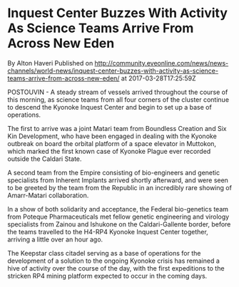 # Inquest Center Buzzes With Activity As Science Teams Arrive From Across New Eden
By Alton Haveri
Published on http://community.eveonline.com/news/news-channels/world-news/inquest-center-buzzes-with-activity-as-science-teams-arrive-from-across-new-eden/ at 2017-03-28T17:25:59Z

POSTOUVIN - A steady stream of vessels arrived throughout the course of this morning, as science teams from all four corners of the cluster continue to descend the Kyonoke Inquest Center and begin to set up a base of operations.

The first to arrive was a joint Matari team from Boundless Creation and Six Kin Development, who have been engaged in dealing with the Kyonoke outbreak on board the orbital platform of a space elevator in Muttokon, which marked the first known case of Kyonoke Plague ever recorded outside the Caldari State.

A second team from the Empire consisting of bio-engineers and genetic specialists from Inherent Implants arrived shortly afterward, and were seen to be greeted by the team from the Republic in an incredibly rare showing of Amarr-Matari collaboration.

In a show of both solidarity and acceptance, the Federal bio-genetics team from Poteque Pharmaceuticals met fellow genetic engineering and virology specialists from Zainou and Ishukone on the Caldari-Gallente border, before the teams travelled to the H4-RP4 Kyonoke Inquest Center together, arriving a little over an hour ago.

The Keepstar class citadel serving as a base of operations for the development of a solution to the ongoing Kyonoke crisis has remained a hive of activity over the course of the day, with the first expeditions to the stricken RP4 mining platform expected to occur in the coming days.

